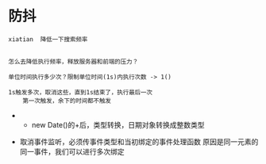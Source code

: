 # 防抖
    xiatian  降低一下搜索频率


    怎么去降低执行频率，释放服务器和前端的压力？

    单位时间执行多少次？限制单位时间(1s)内执行次数 -> 1()

    1s触发多次，取消这些，直到1s结束了，执行最后一次
        第一次触发，余下的时间都不触发

- + new Date()的+后，类型转换，日期对象转换成整数类型


- 取消事件监听，必须传事件类型和当初绑定的事件处理函数 
    原因是同一元素的同一事件，我们可以进行多次绑定
